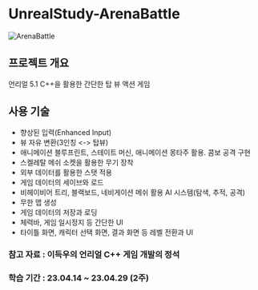 # UnrealStudy-ArenaBattle

![ArenaBattle](https://github.com/huzi2/UnrealStudy-ArenaBattle/assets/31639085/8657e1ba-d832-44bb-b00f-bd6bf514d49a)

## 프로젝트 개요
언리얼 5.1 C++을 활용한 간단한 탑 뷰 액션 게임

## 사용 기술
- 향상된 입력(Enhanced Input)
- 뷰 자유 변환(3인칭 <-> 탑뷰)
- 애니메이션 블루프린트, 스테이트 머신, 애니메이션 몽타주 활용. 콤보 공격 구현
- 스켈레탈 메쉬 소켓을 활용한 무기 장착
- 외부 데이터를 활용한 스탯 적용
- 게임 데이터의 세이브와 로드
- 비헤이비어 트리, 블랙보드, 네비게이션 메쉬 활용 AI 시스템(탐색, 추적, 공격)
- 무한 맵 생성
- 게임 데이터의 저장과 로딩
- 체력바, 게임 일시정지 등 간단한 UI
- 타이틀 화면, 캐릭터 선택 화면, 결과 화면 등 레벨 전환과 UI

### 참고 자료 : 이득우의 언리얼 C++ 게임 개발의 정석

### 학습 기간 : 23.04.14 ~ 23.04.29 (2주)
